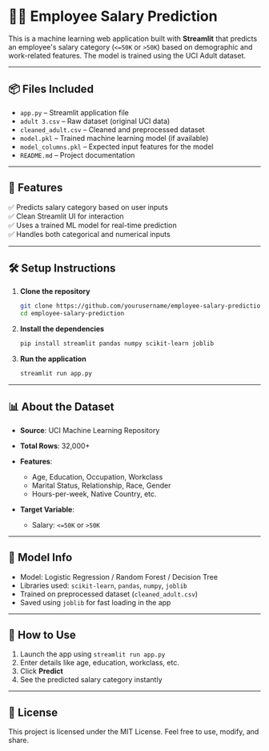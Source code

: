 # 🧑‍💼 Employee Salary Prediction

This is a machine learning web application built with **Streamlit** that predicts an employee's salary category (`<=50K` or `>50K`) based on demographic and work-related features. The model is trained using the UCI Adult dataset.

---

## 📦 Files Included

- `app.py` – Streamlit application file  
- `adult 3.csv` – Raw dataset (original UCI data)  
- `cleaned_adult.csv` – Cleaned and preprocessed dataset  
- `model.pkl` – Trained machine learning model (if available)  
- `model_columns.pkl` – Expected input features for the model  
- `README.md` – Project documentation  

---

## 🚀 Features

✅ Predicts salary category based on user inputs  
✅ Clean Streamlit UI for interaction  
✅ Uses a trained ML model for real-time prediction  
✅ Handles both categorical and numerical inputs

---

## 🛠️ Setup Instructions

1. **Clone the repository**
   ```bash
   git clone https://github.com/yourusername/employee-salary-prediction.git
   cd employee-salary-prediction


2. **Install the dependencies**

   ```bash
   pip install streamlit pandas numpy scikit-learn joblib
   ```

3. **Run the application**

   ```bash
   streamlit run app.py
   ```

---

## 📊 About the Dataset

* **Source**: UCI Machine Learning Repository

* **Total Rows**: 32,000+

* **Features**:

  * Age, Education, Occupation, Workclass
  * Marital Status, Relationship, Race, Gender
  * Hours-per-week, Native Country, etc.

* **Target Variable**:

  * Salary: `<=50K` or `>50K`

---

## 🧠 Model Info

* Model: Logistic Regression / Random Forest / Decision Tree
* Libraries used: `scikit-learn`, `pandas`, `numpy`, `joblib`
* Trained on preprocessed dataset (`cleaned_adult.csv`)
* Saved using `joblib` for fast loading in the app

---

## 🎯 How to Use

1. Launch the app using `streamlit run app.py`
2. Enter details like age, education, workclass, etc.
3. Click **Predict**
4. See the predicted salary category instantly

---

## 📄 License

This project is licensed under the MIT License.
Feel free to use, modify, and share.
